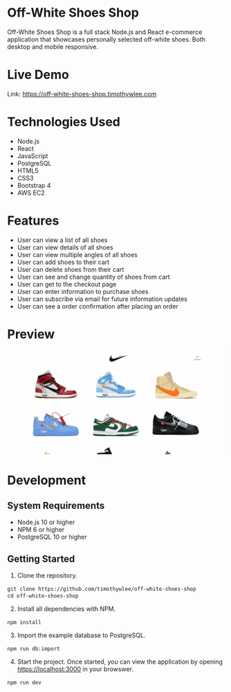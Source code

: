 # Off-White Shoes Shop
Off-White Shoes Shop is a full stack Node.js and React e-commerce application that showcases personally selected off-white shoes. Both desktop and mobile responsive. 

# Live Demo
Link: https://off-white-shoes-shop.timothywlee.com

# Technologies Used
* Node.js
* React
* JavaScript
* PostgreSQL
* HTML5
* CSS3
* Bootstrap 4
* AWS EC2

# Features
* User can view a list of all shoes
* User can view details of all shoes
* User can view multiple angles of all shoes
* User can add shoes to their cart
* User can delete shoes from their cart
* User can see and change quantity of shoes from cart
* User can get to the checkout page
* User can enter information to purchase shoes
* User can subscribe via email for future information updates
* User can see a order confirmation after placing an order

# Preview
![](off-white-shoes-shop-preview-final.gif)

# Development
## System Requirements
* Node.js 10 or higher
* NPM 6 or higher
* PostgreSQL 10 or higher

## Getting Started
1. Clone the repository.
``` 
git clone https://github.com/timothywlee/off-white-shoes-shop
cd off-white-shoes-shop
```
2. Install all dependencies with NPM.
``` 
npm install
```
3. Import the example database to PostgreSQL.
``` 
npm run db:import
```
4. Start the project. Once started, you can view the application by opening <https://localhost:3000> in your browswer.
``` 
npm run dev
```
